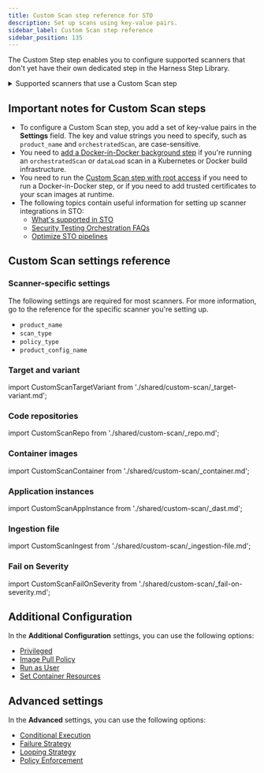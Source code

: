 ```yaml
---
title: Custom Scan step reference for STO
description: Set up scans using key-value pairs.
sidebar_label: Custom Scan step reference
sidebar_position: 135
---
```


The Custom Step step enables you to configure supported scanners that don't yet have their own dedicated step in the Harness Step Library.

<details>

<summary>Supported scanners that use a Custom Scan step</summary>

- [Clair](/docs/security-testing-orchestration/sto-techref-category/clair-scanner-reference)
- [Data Theorem](/docs/security-testing-orchestration/sto-techref-category/data-theorem-scanner-reference)
- [Docker Content Trust](/docs/security-testing-orchestration/sto-techref-category/docker-content-trust-dct-scanner-reference)
- [Fortify Static Code Analyzer](/docs/security-testing-orchestration/sto-techref-category/fortify-scanner-reference)
- [Fortify on Demand](/docs/security-testing-orchestration/sto-techref-category/fortify-on-demand-scanner-reference)
- [HCL AppScan](/docs/security-testing-orchestration/sto-techref-category/hql-appscan-scanner-reference)
- [Metasploit](/docs/security-testing-orchestration/sto-techref-category/metasploit-scanner-reference)
- [Nessus](/docs/security-testing-orchestration/sto-techref-category/nessus-scanner-reference)
- [Nexus](/docs/security-testing-orchestration/sto-techref-category/nexus-scanner-reference)
- [OpenVAS](/docs/security-testing-orchestration/sto-techref-category/openvas-scanner-reference)
- [Qualys Web Application Scanning](/docs/security-testing-orchestration/sto-techref-category/qualys-web-app-scanner-reference)
- [Qwiet AI (formerly ShiftLeft)](/docs/security-testing-orchestration/sto-techref-category/qwiet-scanner-reference)
- [Reapsaw](/docs/security-testing-orchestration/sto-techref-category/reapsaw-scanner-reference)
- [ScoutSuite](/docs/security-testing-orchestration/sto-techref-category/scoutsuite-scanner-reference) 
- [Tenable](/docs/security-testing-orchestration/sto-techref-category/tenable-scanner-reference)
- [Veracode](/docs/security-testing-orchestration/sto-techref-category/veracode-scanner-reference)
- [JFrog Xray](/docs/security-testing-orchestration/sto-techref-category/xray-scanner-reference)

</details>

## Important notes for Custom Scan steps

- To configure a Custom Scan step, you add a set of key-value pairs in the **Settings** field. The key and value strings you need to specify, such as `product_name` and `orchestratedScan`, are case-sensitive. 
- You need to [add a Docker-in-Docker background step](/docs/security-testing-orchestration/sto-techref-category/security-step-settings-reference#docker-in-docker-requirements-for-sto) if you're running an `orchestratedScan` or `dataLoad` scan in a Kubernetes or Docker build infrastructure. 
- You need to run the [Custom Scan step with root access](/docs/security-testing-orchestration/sto-techref-category/security-step-settings-reference#root-access-requirements-for-sto) if you need to run a Docker-in-Docker step, or if you need to add trusted certificates to your scan images at runtime. 
- The following topics contain useful information for setting up scanner integrations in STO:
  - [What's supported in STO](/docs/security-testing-orchestration/whats-supported)
  - [Security Testing Orchestration FAQs](/docs/faqs/security-testing-orchestration)
  - [Optimize STO pipelines](/docs/security-testing-orchestration/use-sto/set-up-sto-pipelines/optimize-sto-pipelines)


## Custom Scan settings reference

### Scanner-specific settings

The following settings are required for most scanners. For more information, go to the reference for the specific scanner you're setting up.

- `product_name`
- `scan_type`
- `policy_type`
- `product_config_name`


### Target and variant

import CustomScanTargetVariant from './shared/custom-scan/_target-variant.md';

<CustomScanTargetVariant />

### Code repositories 

import CustomScanRepo from './shared/custom-scan/_repo.md';

<CustomScanRepo />

### Container images 

import CustomScanContainer from './shared/custom-scan/_container.md';

<CustomScanContainer />

### Application instances 

import CustomScanAppInstance from './shared/custom-scan/_dast.md';

<CustomScanAppInstance />

### Ingestion file

import CustomScanIngest from './shared/custom-scan/_ingestion-file.md';

<CustomScanIngest />

### Fail on Severity

import CustomScanFailOnSeverity from './shared/custom-scan/_fail-on-severity.md';

<CustomScanFailOnSeverity />


## Additional Configuration

In the **Additional Configuration** settings, you can use the following options:

* [Privileged](/docs/continuous-integration/use-ci/manage-dependencies/background-step-settings#privileged)
* [Image Pull Policy](/docs/continuous-integration/use-ci/manage-dependencies/background-step-settings#image-pull-policy)
* [Run as User](/docs/continuous-integration/use-ci/manage-dependencies/background-step-settings#run-as-user)
* [Set Container Resources](/docs/continuous-integration/use-ci/manage-dependencies/background-step-settings#set-container-resources)


## Advanced settings

In the **Advanced** settings, you can use the following options:

* [Conditional Execution](/docs/platform/pipelines/step-skip-condition-settings)
* [Failure Strategy](/docs/platform/pipelines/failure-handling/define-a-failure-strategy-on-stages-and-steps)
* [Looping Strategy](/docs/platform/pipelines/looping-strategies/looping-strategies-matrix-repeat-and-parallelism)
* [Policy Enforcement](/docs/platform/governance/policy-as-code/harness-governance-overview)

